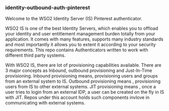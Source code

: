 ### identity-outbound-auth-pinterest

Welcome to the WSO2 Identity Server (IS) Pinterest authenticator.

WSO2 IS is one of the best Identity Servers, which enables you to offload your identity and user entitlement management burden totally from your application. It comes with many features, supports many industry standards and most importantly it allows you to extent it according to your security requirements. This repo contains Authenticators written to work with different third party systems.

With WSO2 IS, there are lot of provisioning capabilities available. There are 3 major concepts as Inbound, outbound provisioning and Just-In-Time provisioning. Inbound provisioning means, provisioning users and groups from an external system to IS. Outbound provisioning means , provisioning users from IS to other external systems. JIT provisioning means , once a user tries to login from an external IDP, a user can be created on the fly in IS with JIT. Repos under this account holds such components invlove in communicating with external systems.